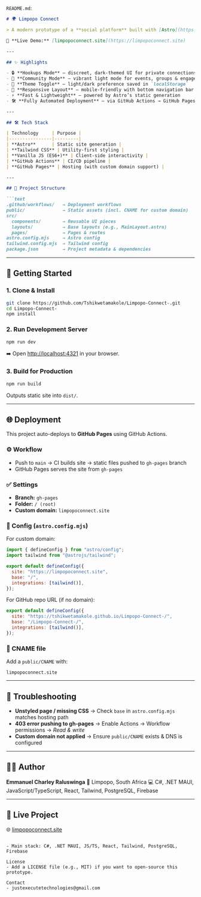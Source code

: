 `README.md`:

````markdown
# 🌍 Limpopo Connect

> A modern prototype of a **social platform** built with [Astro](https://astro.build/) + [Tailwind CSS](https://tailwindcss.com/), designed to connect people, communities, and culture in Limpopo.

🔗 **Live Demo:** [limpopoconnect.site](https://limpopoconnect.site)

---

## ✨ Highlights

- 🔒 **Hookups Mode** — discreet, dark-themed UI for private connections  
- 🎉 **Community Mode** — vibrant light mode for events, groups & engagement  
- 🎨 **Theme Toggle** — light/dark preference saved in `localStorage`  
- 📱 **Responsive Layout** — mobile-friendly with bottom navigation bar  
- ⚡ **Fast & Lightweight** — powered by Astro’s static generation  
- 🛠 **Fully Automated Deployment** — via GitHub Actions → GitHub Pages  

---

## 🛠 Tech Stack

| Technology     | Purpose |
|----------------|---------|
| **Astro**      | Static site generation |
| **Tailwind CSS** | Utility-first styling |
| **Vanilla JS (ES6+)** | Client-side interactivity |
| **GitHub Actions** | CI/CD pipeline |
| **GitHub Pages** | Hosting (with custom domain support) |

---

## 📂 Project Structure

```text
.github/workflows/   → Deployment workflows
public/              → Static assets (incl. CNAME for custom domain)
src/
  components/        → Reusable UI pieces
  layouts/           → Base layouts (e.g., MainLayout.astro)
  pages/             → Pages & routes
astro.config.mjs     → Astro config
tailwind.config.mjs  → Tailwind config
package.json         → Project metadata & dependencies
````

---

## 🚀 Getting Started

### 1. Clone & Install

```bash
git clone https://github.com/Tshikwetamakole/Limpopo-Connect-.git
cd Limpopo-Connect-
npm install
```

### 2. Run Development Server

```bash
npm run dev
```

➡️ Open [http://localhost:4321](http://localhost:4321) in your browser.

### 3. Build for Production

```bash
npm run build
```

Outputs static site into `dist/`.

---

## 🌐 Deployment

This project auto-deploys to **GitHub Pages** using GitHub Actions.

### ⚙️ Workflow

* Push to `main` → CI builds site → static files pushed to `gh-pages` branch
* GitHub Pages serves the site from `gh-pages`

### ✅ Settings

* **Branch:** `gh-pages`
* **Folder:** `/ (root)`
* **Custom domain:** `limpopoconnect.site`

### 🔑 Config (`astro.config.mjs`)

For custom domain:

```js
import { defineConfig } from "astro/config";
import tailwind from "@astrojs/tailwind";

export default defineConfig({
  site: "https://limpopoconnect.site",
  base: "/",
  integrations: [tailwind()],
});
```

For GitHub repo URL (if no domain):

```js
export default defineConfig({
  site: "https://tshikwetamakole.github.io/Limpopo-Connect-/",
  base: "/Limpopo-Connect-/",
  integrations: [tailwind()],
});
```

### 📌 CNAME file

Add a `public/CNAME` with:

```
limpopoconnect.site
```

---

## 🐞 Troubleshooting

* **Unstyled page / missing CSS** → Check `base` in `astro.config.mjs` matches hosting path
* **403 error pushing to gh-pages** → Enable Actions → Workflow permissions → *Read & write*
* **Custom domain not applied** → Ensure `public/CNAME` exists & DNS is configured

---

## 👨‍💻 Author

**Emmanuel Charley Raluswinga**
📍 Limpopo, South Africa
💻 C#, .NET MAUI, JavaScript/TypeScript, React, Tailwind, PostgreSQL, Firebase

---

## 📌 Live Project

🌐 [limpopoconnect.site](https://limpopoconnect.site)

```

- Main stack: C#, .NET MAUI, JS/TS, React, Tailwind, PostgreSQL, Firebase

License
- Add a LICENSE file (e.g., MIT) if you want to open-source this prototype.

Contact
- justexecutetechnologies@gmail.com
